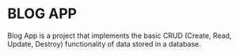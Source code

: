 # BLOG APP

Blog App is a project that implements the basic CRUD (Create, Read, Update, Destroy) functionality of data stored in a database.
